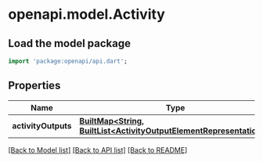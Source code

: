 # openapi.model.Activity

## Load the model package
```dart
import 'package:openapi/api.dart';
```

## Properties
Name | Type | Description | Notes
------------ | ------------- | ------------- | -------------
**activityOutputs** | [**BuiltMap&lt;String, BuiltList&lt;ActivityOutputElementRepresentation&gt;&gt;**](BuiltList.md) |  | [optional] 

[[Back to Model list]](../README.md#documentation-for-models) [[Back to API list]](../README.md#documentation-for-api-endpoints) [[Back to README]](../README.md)


